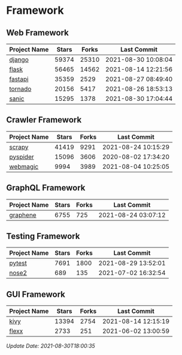 # Framework

## Web Framework
| Project Name | Stars | Forks | Last Commit |
| ------------ | ----- | ----- | ----------- |
| [django](https://github.com/django/django) | 59374 | 25310 | 2021-08-30 10:08:04 |
| [flask](https://github.com/pallets/flask) | 56465 | 14562 | 2021-08-14 12:21:56 |
| [fastapi](https://github.com/tiangolo/fastapi) | 35359 | 2529 | 2021-08-27 08:49:40 |
| [tornado](https://github.com/tornadoweb/tornado) | 20156 | 5417 | 2021-08-26 18:53:13 |
| [sanic](https://github.com/sanic-org/sanic) | 15295 | 1378 | 2021-08-30 17:04:44 |

## Crawler Framework
| Project Name | Stars | Forks | Last Commit |
| ------------ | ----- | ----- | ----------- |
| [scrapy](https://github.com/scrapy/scrapy) | 41419 | 9291 | 2021-08-24 10:15:29 |
| [pyspider](https://github.com/binux/pyspider) | 15096 | 3606 | 2020-08-02 17:34:20 |
| [webmagic](https://github.com/code4craft/webmagic) | 9994 | 3989 | 2021-08-04 10:25:05 |

## GraphQL Framework
| Project Name | Stars | Forks | Last Commit |
| ------------ | ----- | ----- | ----------- |
| [graphene](https://github.com/graphql-python/graphene) | 6755 | 725 | 2021-08-24 03:07:12 |

## Testing Framework
| Project Name | Stars | Forks | Last Commit |
| ------------ | ----- | ----- | ----------- |
| [pytest](https://github.com/pytest-dev/pytest) | 7691 | 1800 | 2021-08-29 13:52:01 |
| [nose2](https://github.com/nose-devs/nose2) | 689 | 135 | 2021-07-02 16:32:54 |

## GUI Framework
| Project Name | Stars | Forks | Last Commit |
| ------------ | ----- | ----- | ----------- |
| [kivy](https://github.com/kivy/kivy) | 13394 | 2754 | 2021-08-14 12:15:19 |
| [flexx](https://github.com/flexxui/flexx) | 2733 | 251 | 2021-06-02 13:00:59 |

*Update Date: 2021-08-30T18:00:35*
